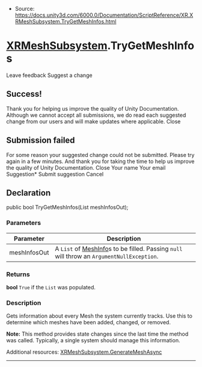 * Source: https://docs.unity3d.com/6000.0/Documentation/ScriptReference/XR.XRMeshSubsystem.TryGetMeshInfos.html

#  [XRMeshSubsystem](https://docs.unity3d.com/6000.0/Documentation/ScriptReference/XR.XRMeshSubsystem.html).TryGetMeshInfos
Leave feedback
Suggest a change
## Success!
Thank you for helping us improve the quality of Unity Documentation. Although we cannot accept all submissions, we do read each suggested change from our users and will make updates where applicable.
Close
## Submission failed
For some reason your suggested change could not be submitted. Please <a>try again</a> in a few minutes. And thank you for taking the time to help us improve the quality of Unity Documentation.
Close
Your name Your email Suggestion* Submit suggestion
Cancel
## Declaration
public bool TryGetMeshInfos(List<MeshInfo> meshInfosOut); 
### Parameters
Parameter | Description  
---|---  
meshInfosOut | A `List` of [MeshInfo](https://docs.unity3d.com/6000.0/Documentation/ScriptReference/XR.MeshInfo.html)s to be filled. Passing `null` will throw an `ArgumentNullException`.  
### Returns
**bool** `True` if the `List` was populated. 
### Description
Gets information about every Mesh the system currently tracks.
Use this to determine which meshes have been added, changed, or removed.  
  
**Note:** This method provides state changes since the last time the method was called. Typically, a single system should manage this information.  
  
Additional resources: [XRMeshSubsystem.GenerateMeshAsync](https://docs.unity3d.com/6000.0/Documentation/ScriptReference/XR.XRMeshSubsystem.GenerateMeshAsync.html)
* * *
